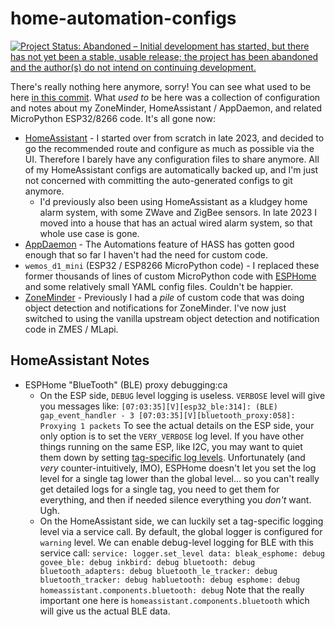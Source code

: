 # home-automation-configs

[![Project Status: Abandoned – Initial development has started, but there has not yet been a stable, usable release; the project has been abandoned and the author(s) do not intend on continuing development.](https://www.repostatus.org/badges/latest/abandoned.svg)](https://www.repostatus.org/#abandoned)

There's really nothing here anymore, sorry! You can see what used to be here [in this commit](https://github.com/jantman/home-automation-configs/tree/c6db3db63c0273bcb8772ed22cf747fd1f56eae1). What _used to_ be here was a collection of configuration and notes about my ZoneMinder, HomeAssistant / AppDaemon, and related MicroPython ESP32/8266 code. It's all gone now:

* [HomeAssistant](https://www.home-assistant.io/) - I started over from scratch in late 2023, and decided to go the recommended route and configure as much as possible via the UI. Therefore I barely have any configuration files to share anymore. All of my HomeAssistant configs are automatically backed up, and I'm just not concerned with committing the auto-generated configs to git anymore.
  * I'd previously also been using HomeAssistant as a kludgey home alarm system, with some ZWave and ZigBee sensors. In late 2023 I moved into a house that has an actual wired alarm system, so that whole use case is gone.
* [AppDaemon](http://appdaemon.readthedocs.io/en/latest/) - The Automations feature of HASS has gotten good enough that so far I haven't had the need for custom code.
* `wemos_d1_mini` (ESP32 / ESP8266 MicroPython code) - I replaced these former thousands of lines of custom MicroPython code with [ESPHome](https://esphome.io/) and some relatively small YAML config files. Couldn't be happier.
* [ZoneMinder](https://zoneminder.com/) - Previously I had a _pile_ of custom code that was doing object detection and notifications for ZoneMinder. I've now just switched to using the vanilla upstream object detection and notification code in ZMES / MLapi.

## HomeAssistant Notes

* ESPHome "BlueTooth" (BLE) proxy debugging:ca
  * On the ESP side, `DEBUG` level logging is useless. `VERBOSE` level will give you messages like:
        ```
        [07:03:35][V][esp32_ble:314]: (BLE) gap_event_handler - 3
        [07:03:35][V][bluetooth_proxy:058]: Proxying 1 packets
        ```
    To see the actual details on the ESP side, your only option is to set the `VERY_VERBOSE` log level. If you have other things running on the same ESP, like I2C, you may want to quiet them down by setting [tag-specific log levels](https://esphome.io/components/logger.html#manual-tag-specific-log-levels). Unfortunately (and _very_ counter-intuitively, IMO), ESPHome doesn't let you set the log level for a single tag lower than the global level... so you can't really get detailed logs for a single tag, you need to get them for everything, and then if needed silence everything you _don't_ want. Ugh.
  * On the HomeAssistant side, we can luckily set a tag-specific logging level via a service call. By default, the global logger is configured for `warning` level. We can enable debug-level logging for BLE with this service call:
        ```
        service: logger.set_level
        data:
            bleak_esphome: debug
            govee_ble: debug
            inkbird: debug
            bluetooth: debug
            bluetooth_adapters: debug
            bluetooth_le_tracker: debug
            bluetooth_tracker: debug
            habluetooth: debug
            esphome: debug
            homeassistant.components.bluetooth: debug
        ```
    Note that the really important one here is `homeassistant.components.bluetooth` which will give us the actual BLE data.
